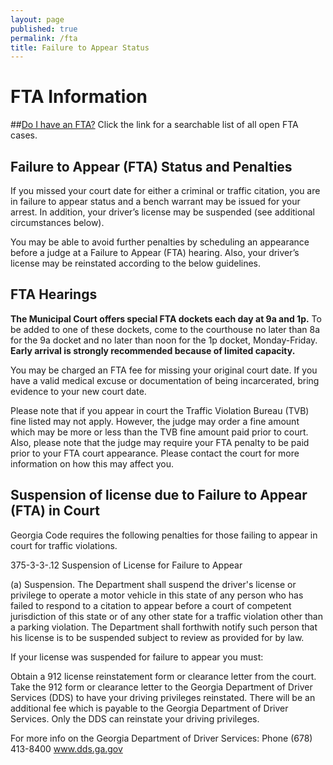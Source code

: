 ```yaml
---
layout: page
published: true
permalink: /fta
title: Failure to Appear Status
---
```



# FTA Information


##[Do I have an FTA?](http://courtview.atlantaga.gov/warrants/)
Click the link for a searchable list of all open FTA cases.


## Failure to Appear (FTA) Status and Penalties

If you missed your court date for either a criminal or traffic citation, you are in failure to appear status and a bench warrant may be issued for your arrest. In addition, your driver’s license may be suspended (see additional circumstances below).

You may be able to avoid further penalties by scheduling an appearance before a judge at a Failure to Appear (FTA) hearing. Also, your driver’s license may be reinstated according to the below guidelines.

## FTA Hearings

**The Municipal Court offers special FTA dockets each day at 9a and 1p.** To be added to one of these dockets, come to the courthouse no later than 8a for the 9a docket and no later than noon for the 1p docket, Monday-Friday. **Early arrival is strongly recommended because of limited capacity.**
 
You may be charged an FTA fee for missing your original court date. If you have a valid medical excuse or documentation of being incarcerated, bring evidence to your new court date.

Please note that if you appear in court the Traffic Violation Bureau (TVB) fine listed may not apply. However, the judge may order a fine amount which may be more or less than the TVB fine amount paid prior to court. Also, please note that the judge may require your FTA penalty to be paid prior to your FTA court appearance. Please contact the court for more information on how this may affect you.


## Suspension of license due to Failure to Appear (FTA) in Court

Georgia Code requires the following penalties for those failing to appear in court for traffic violations.

375-3-3-.12 Suspension of License for Failure to Appear

(a) Suspension. The Department shall suspend the driver's license or privilege to operate a motor vehicle in this state of any person who has failed to respond to a citation to appear before a court of competent jurisdiction of this state or of any other state for a traffic violation other than a parking violation. The Department shall forthwith notify such person that his license is to be suspended subject to review as provided for by law. 

If your license was suspended for failure to appear you must:

Obtain a 912 license reinstatement form or clearance letter from the court.
Take the 912 form or clearance letter to the Georgia Department of Driver Services (DDS) to have your driving privileges reinstated. There will be an additional fee which is payable to the Georgia Department of Driver Services. Only the DDS can reinstate your driving privileges. 

For more info on the Georgia Department of Driver Services: 
Phone (678) 413-8400
www.dds.ga.gov
